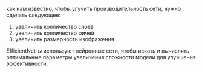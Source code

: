 как нам известно, чтобы улучить производительность сети, нужно сделать следующее:
1) увеличить колличество слоёв
2) увеличить колличество фичей
3) увеличить размерность изображения

EfficientNet-ы используют нейронные сети, чтобы искать и вычислять оптимальные параметры увеличения сложности модели для улучшения эффективности.